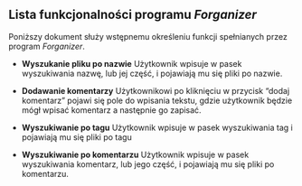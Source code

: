 ## Lista funkcjonalności programu *Forganizer*

Poniższy dokument służy wstępnemu określeniu funkcji spełnianych przez program *Forganizer*.

* **Wyszukanie pliku po nazwie**
Użytkownik wpisuje w pasek wyszukiwania nazwę, lub jej część, i pojawiają mu się pliki po nazwie.

* **Dodawanie komentarzy**
Użytkownikowi po kliknięciu w przycisk “dodaj komentarz” pojawi się pole do wpisania tekstu, gdzie użytkownik będzie mógł wpisać komentarz a następnie go zapisać.

* **Wyszukiwanie po tagu**
Użytkownik wpisuje w pasek wyszukiwania tag i pojawiają mu się pliki po tagu

* **Wyszukiwanie po komentarzu**
Użytkownik wpisuje w pasek wyszukiwania komentarz, lub jego część, i pojawiają mu się pliki po komentarzu.
